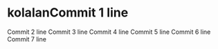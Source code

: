 # kolalanCommit 1 line
Commit 2 line
Commit 3 line
Commit 4 line
Commit 5 line
Commit 6 line
Commit 7 line
